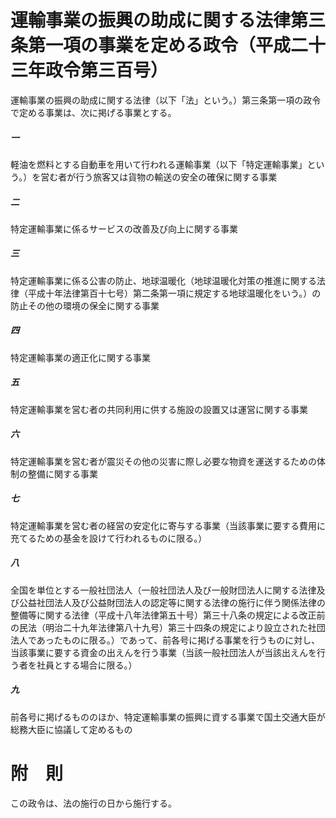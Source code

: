 # 運輸事業の振興の助成に関する法律第三条第一項の事業を定める政令（平成二十三年政令第三百号）
運輸事業の振興の助成に関する法律（以下「法」という。）第三条第一項の政令で定める事業は、次に掲げる事業とする。
##### 一
軽油を燃料とする自動車を用いて行われる運輸事業（以下「特定運輸事業」という。）を営む者が行う旅客又は貨物の輸送の安全の確保に関する事業
##### 二
特定運輸事業に係るサービスの改善及び向上に関する事業
##### 三
特定運輸事業に係る公害の防止、地球温暖化（地球温暖化対策の推進に関する法律（平成十年法律第百十七号）第二条第一項に規定する地球温暖化をいう。）の防止その他の環境の保全に関する事業
##### 四
特定運輸事業の適正化に関する事業
##### 五
特定運輸事業を営む者の共同利用に供する施設の設置又は運営に関する事業
##### 六
特定運輸事業を営む者が震災その他の災害に際し必要な物資を運送するための体制の整備に関する事業
##### 七
特定運輸事業を営む者の経営の安定化に寄与する事業（当該事業に要する費用に充てるための基金を設けて行われるものに限る。）
##### 八
全国を単位とする一般社団法人（一般社団法人及び一般財団法人に関する法律及び公益社団法人及び公益財団法人の認定等に関する法律の施行に伴う関係法律の整備等に関する法律（平成十八年法律第五十号）第三十八条の規定による改正前の民法（明治二十九年法律第八十九号）第三十四条の規定により設立された社団法人であったものに限る。）であって、前各号に掲げる事業を行うものに対し、当該事業に要する資金の出えんを行う事業（当該一般社団法人が当該出えんを行う者を社員とする場合に限る。）
##### 九
前各号に掲げるもののほか、特定運輸事業の振興に資する事業で国土交通大臣が総務大臣に協議して定めるもの
# 附　則
この政令は、法の施行の日から施行する。
